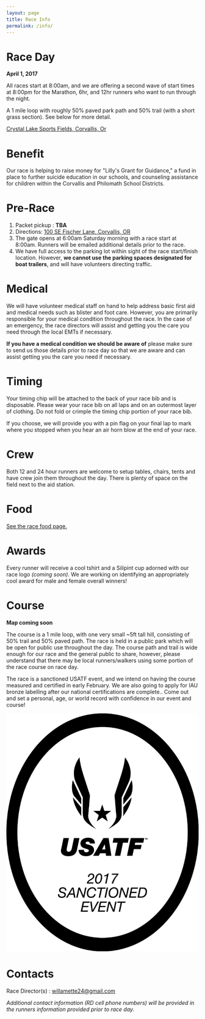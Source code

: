 ```yaml
---
layout: page
title: Race Info
permalink: /info/
---
```


# Race Day
**April 1, 2017**

All races start at 8:00am, and we are offering a second wave of start times at 8:00pm for the Marathon, 6hr, and 12hr runners who want to run through the night.

A 1 mile loop with roughly 50% paved park path and 50% trail (with a short grass section). See below for more detail. 


[Crystal Lake Sports Fields, Corvallis, Or](https://goo.gl/maps/E2LqRC2i5r52)

# Benefit
Our race is helping to raise money for "Lilly's Grant for Guidance," a fund in place to further suicide education in our schools, and counseling assistance for children within the Corvallis and Philomath School Districts.


# Pre-Race
1. Packet pickup : **TBA**
2. Directions: [100 SE Fischer Lane, Corvallis, OR](https://goo.gl/maps/E2LqRC2i5r52)
3. The gate opens at 6:00am Saturday morning with a race start at 8:00am. Runners will be emailed additional details prior to the race.
4. We have full access to the parking lot within sight of the race start/finish location. However, **we cannot use the parking spaces designated for boat trailers**, and will have volunteers directing traffic.

# Medical
We will have volunteer medical staff on hand to help address basic first aid and medical needs such as blister and foot care. However, you are primarily responsible for your medical condition throughout the race. In the case of an emergency, the race directors will assist and getting you the care you need through the local EMTs if necessary. 

**If you have a medical condition we should be aware of** please make sure to send us those details prior to race day so that we are aware and can assist getting you the care you need if necessary.

# Timing
Your timing chip will be attached to the back of your race bib and is disposable. Please wear your race bib on all laps and on an outermost layer of clothing. Do not fold or crimple the timing chip portion of your race bib.

If you choose, we will provide you with a pin flag on your final lap to mark where you stopped when you hear an air horn blow at the end of your race.

# Crew
Both 12 and 24 hour runners are welcome to setup tables, chairs, tents and have crew join them throughout the day. There is plenty of space on the field next to the aid station. 

# Food
[See the race food page.](../food)

# Awards 
Every runner will receive a cool tshirt and a Silipint cup adorned with our race logo _(coming soon)_. We are working on identifying an appropriately cool award for male and female overall winners! 

# Course
**Map coming soon**

The course is a 1 mile loop, with one very small ~5ft tall hill, consisting of 50% trail and 50% paved path. The race is held in a public park which will be open for public use throughout the day. The course path and trail is wide enough for our race and the general public to share, however, please understand that there may be local runners/walkers using some portion of the race course on race day.

The race is a sanctioned USATF event, and we intend on having the course measured and certified in early February. We are also going to apply for IAU bronze labelling after our national certifications are complete.. Come out and set a personal, age, or world record with confidence in our event and course!

![](/assets/images/2017_Sanctioned_Event_Logo_BW.jpg?raw=true)

# Contacts
Race Director(s) : willamette24@gmail.com

_Additional contact information (RD cell phone numbers) will be provided in the runners information provided prior to race day._
